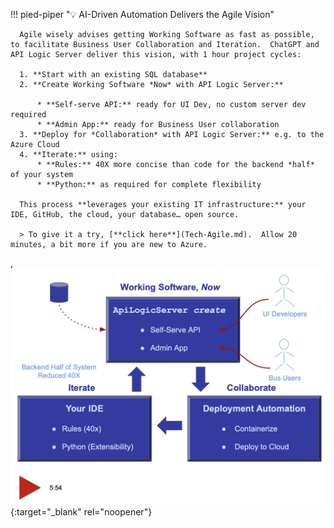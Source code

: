 <style>
.md-typeset h1 {
    display: none;
  }
</style>

!!! pied-piper ":bulb: AI-Driven Automation Delivers the Agile Vision"

      Agile wisely advises getting Working Software as fast as possible, to facilitate Business User Collaboration and Iteration.  ChatGPT and API Logic Server deliver this vision, with 1 hour project cycles:

      1. **Start with an existing SQL database**
      2. **Create Working Software *Now* with API Logic Server:**

          * **Self-serve API:** ready for UI Dev, no custom server dev required
          * **Admin App:** ready for Business User collaboration
      3. **Deploy for *Collaboration* with API Logic Server:** e.g. to the Azure Cloud
      4. **Iterate:** using:
          * **Rules:** 40X more concise than code for the backend *half* of your system
          * **Python:** as required for complete flexibility

      This process **leverages your existing IT infrastructure:** your IDE, GitHub, the cloud, your database… open source.

      > To give it a try, [**click here**](Tech-Agile.md).  Allow 20 minutes, a bit more if you are new to Azure.
,
[![Delivering the Agile Vision](images/agile/als-agile-video.png)](images/agile/als-agile-video.png "Using VS Code with the ApiLogicServer container"){:target="_blank" rel="noopener"}
